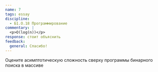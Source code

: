 ```yaml
---
name: 7
tags: essay
discipline:
  - Б1.О.18 Программирование
commentary: |
  <p>O(log(n))</p>
response: стоит объяснить
feedback:
  general: Cпасибо!
---
```


Оцените асимптотическую сложность сверху программы бинарного поиска в массиве